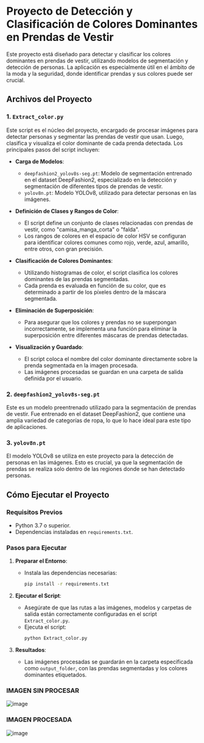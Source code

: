 # Proyecto de Detección y Clasificación de Colores Dominantes en Prendas de Vestir

Este proyecto está diseñado para detectar y clasificar los colores dominantes en prendas de vestir, utilizando modelos de segmentación y detección de personas. La aplicación es especialmente útil en el ámbito de la moda y la seguridad, donde identificar prendas y sus colores puede ser crucial.

## Archivos del Proyecto

### 1. `Extract_color.py`
Este script es el núcleo del proyecto, encargado de procesar imágenes para detectar personas y segmentar las prendas de vestir que usan. Luego, clasifica y visualiza el color dominante de cada prenda detectada. Los principales pasos del script incluyen:

- **Carga de Modelos**:
  - `deepfashion2_yolov8s-seg.pt`: Modelo de segmentación entrenado en el dataset DeepFashion2, especializado en la detección y segmentación de diferentes tipos de prendas de vestir.
  - `yolov8n.pt`: Modelo YOLOv8, utilizado para detectar personas en las imágenes.
  
- **Definición de Clases y Rangos de Color**:
  - El script define un conjunto de clases relacionadas con prendas de vestir, como "camisa_manga_corta" o "falda".
  - Los rangos de colores en el espacio de color HSV se configuran para identificar colores comunes como rojo, verde, azul, amarillo, entre otros, con gran precisión.

- **Clasificación de Colores Dominantes**:
  - Utilizando histogramas de color, el script clasifica los colores dominantes de las prendas segmentadas.
  - Cada prenda es evaluada en función de su color, que es determinado a partir de los píxeles dentro de la máscara segmentada.

- **Eliminación de Superposición**:
  - Para asegurar que los colores y prendas no se superpongan incorrectamente, se implementa una función para eliminar la superposición entre diferentes máscaras de prendas detectadas.

- **Visualización y Guardado**:
  - El script coloca el nombre del color dominante directamente sobre la prenda segmentada en la imagen procesada.
  - Las imágenes procesadas se guardan en una carpeta de salida definida por el usuario.

### 2. `deepfashion2_yolov8s-seg.pt`
Este es un modelo preentrenado utilizado para la segmentación de prendas de vestir. Fue entrenado en el dataset DeepFashion2, que contiene una amplia variedad de categorías de ropa, lo que lo hace ideal para este tipo de aplicaciones.

### 3. `yolov8n.pt`
El modelo YOLOv8 se utiliza en este proyecto para la detección de personas en las imágenes. Esto es crucial, ya que la segmentación de prendas se realiza solo dentro de las regiones donde se han detectado personas.

## Cómo Ejecutar el Proyecto

### Requisitos Previos
- Python 3.7 o superior.
- Dependencias instaladas en `requirements.txt`.

### Pasos para Ejecutar

1. **Preparar el Entorno**:
   - Instala las dependencias necesarias:
     ```bash
     pip install -r requirements.txt
     ```

2. **Ejecutar el Script**:
   - Asegúrate de que las rutas a las imágenes, modelos y carpetas de salida están correctamente configuradas en el script `Extract_color.py`.
   - Ejecuta el script:
     ```bash
     python Extract_color.py
     ```

3. **Resultados**:
   - Las imágenes procesadas se guardarán en la carpeta especificada como `output_folder`, con las prendas segmentadas y los colores dominantes etiquetados.

### IMAGEN SIN PROCESAR
![image](https://github.com/user-attachments/assets/9eb34508-3d5f-4d0e-8bec-b87ca58b0610)
### IMAGEN PROCESADA 
![image](https://github.com/user-attachments/assets/92887282-3fb1-42ca-b2c0-b9c484b550cb)

